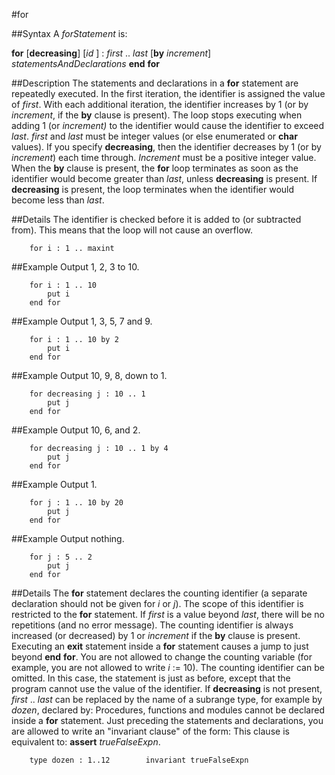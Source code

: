 
#for

##Syntax
A _forStatement_ is:

**for** [**decreasing**] [_id_ ] : _first_ .. _last_ [**by** _increment_]
_statementsAndDeclarations_
**end** **for**




##Description
The statements and declarations in a **for** statement are repeatedly executed. In the first iteration, the identifier is assigned the value of _first_. With each additional iteration, the identifier increases by 1 (or by _increment_, if the **by** clause is present). The loop stops executing when adding 1 (or _increment)_ to the identifier would cause the identifier to exceed _last_. _first_ and _last_ must be integer values (or else enumerated or **char** values). If you specify **decreasing**, then the identifier decreases by 1 (or by _increment_) each time through.
_Increment_ must be a positive integer value. When the **by** clause is present, the **for** loop terminates as soon as the identifier would become greater than _last_, unless **decreasing** is present. If **decreasing** is present, the loop terminates when the identifier would become less than _last_.



##Details
The identifier is checked before it is added to (or subtracted from). This means that the loop
will not cause an overflow.


        for i : 1 .. maxint
##Example
Output 1, 2, 3 to 10.


        for i : 1 .. 10
            put i
        end for
##Example
Output 1, 3, 5, 7 and 9.


        for i : 1 .. 10 by 2
            put i
        end for
##Example
Output 10, 9, 8, down to 1.


        for decreasing j : 10 .. 1
            put j
        end for
##Example
Output 10, 6, and 2.


        for decreasing j : 10 .. 1 by 4
            put j
        end for
##Example
Output 1.


        for j : 1 .. 10 by 20
            put j
        end for
##Example
Output nothing.


        for j : 5 .. 2
            put j
        end for
##Details
The **for** statement declares the counting identifier (a separate declaration should not be given for _i_ or _j_). The scope of this identifier is restricted to the **for** statement.
If _first_ is a value beyond _last_, there will be no repetitions (and no error message). The counting identifier is always increased (or decreased) by 1 or _increment_ if the **by** clause is present. Executing an **exit** statement inside a **for** statement causes a jump to just beyond **end** **for**. You are not allowed to change the counting variable (for example, you are not allowed to write _i_ := 10).
The counting identifier can be omitted. In this case, the statement is just as before, except  that the program cannot use the value of the identifier.
If **decreasing** is not present, _first_ .. _last_ can be replaced by the name of a subrange type, for example by _dozen_, declared by:
Procedures, functions and modules cannot be declared inside a **for** statement. Just preceding the statements and declarations, you are allowed to write an "invariant clause" of the form:
This clause is equivalent to: **assert** _trueFalseExpn_.


        type dozen : 1..12        invariant trueFalseExpn
